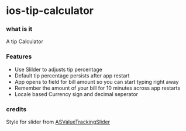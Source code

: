 # ios-tip-calculator

### what is it

A tip Calculator

### Features

* Use Slilder to adjusts tip percentage
* Default tip percentage persists after app restart
* App opens to field for bill amount so you can start typing right away
* Remember the amount of your bill for 10 minutes across app restarts
* Locale based Currency sign and decimal seperator

### credits

Style for slider from  [ASValueTrackingSlider](https://github.com/alskipp/ASValueTrackingSlider)
